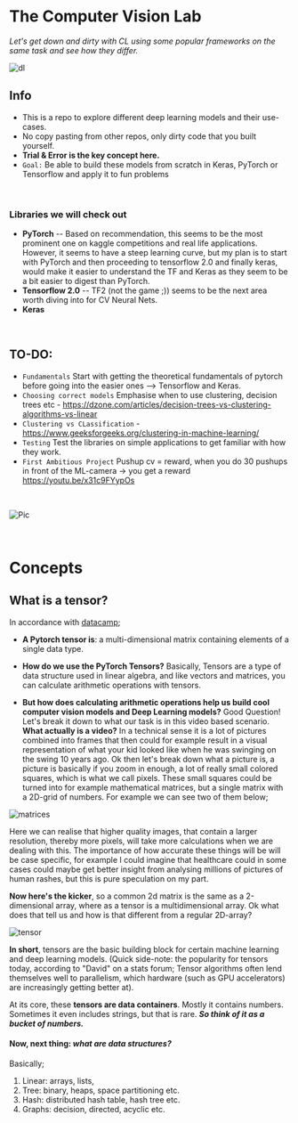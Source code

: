 # The Computer Vision Lab

*Let's get down and dirty with CL using some popular frameworks on the same task and see how they differ.* 

![dl](https://miro.medium.com/max/2800/1*oDGkw6DWbYLiaFmFHGABaA.png)

## Info
- This is a repo to explore different deep learning models and their use-cases. 
- No copy pasting from other repos, only dirty code that you built yourself.
- **Trial & Error is the key concept here.**
- ```Goal:``` Be able to build these models from scratch in Keras, PyTorch or Tensorflow and apply it to fun problems 

<br/>

### Libraries we will check out
- **PyTorch** -- Based on recommendation, this seems to be the most prominent one on kaggle competitions and real life applications. However, it seems to have a steep learning curve, but my plan is to start with PyTorch and then proceeding to tensorflow 2.0 and finally keras, would make it easier to understand the TF and Keras as they seem to be a bit easier to digest than PyTorch. 
- **Tensorflow 2.0** -- TF2 (not the game ;)) seems to be the next area worth diving into for CV Neural Nets. 
- **Keras** 

<br/>

## TO-DO:
* ```Fundamentals``` Start with getting the theoretical fundamentals of pytorch before going into the easier ones --> Tensorflow and Keras. 
* ```Choosing correct models``` Emphasise when to use clustering, decision trees etc - https://dzone.com/articles/decision-trees-vs-clustering-algorithms-vs-linear
* ```Clustering vs CLassification``` - https://www.geeksforgeeks.org/clustering-in-machine-learning/
* ```Testing``` Test the libraries on simple applications to get familiar with how they work. 
* ```First Ambitious Project``` Pushup cv = reward, when you do 30 pushups in front of the ML-camera -> you get a reward https://youtu.be/x31c9FYypOs

<br/>

![Pic](https://www.toolshero.com/wp-content/uploads/2018/02/to-do-lists-toolshero.jpg)

<br/>

# Concepts
## What is a tensor? 
In accordance with [datacamp](https://www.datacamp.com/community/tutorials/investigating-tensors-pytorch);

* **A Pytorch tensor is**:  a multi-dimensional matrix containing elements of a single data type.

* **How do we use the PyTorch Tensors?** Basically, Tensors are a type of data structure used in linear algebra, and like vectors and matrices, you can calculate arithmetic operations with tensors.

* **But how does calculating arithmetic operations help us build cool computer vision models and Deep Learning models?** Good Question! Let's break it down to what our task is in this video based scenario. **What actually is a video?** In a technical sense it is a lot of pictures combined into frames that then could for example result in a visual representation of what your kid looked like when he was swinging on the swing 10 years ago. Ok then let's break down what a picture is, a picture is basically if you zoom in enough, a lot of really small colored squares, which is what we call pixels. These small squares could be turned into for example mathematical matrices, but a single matrix with a 2D-grid of numbers. For example we can see two of them below;

![matrices](https://helloacm.com/wp-content/uploads/2019/11/matrix1.png)

Here we can realise that higher quality images, that contain a larger resolution, thereby more pixels, will take more calculations when we are dealing with this. The importance of how accurate these things will be will be case specific, for example I could imagine that healthcare could in some cases could maybe get better insight from analysing millions of pictures of human rashes, but this is pure speculation on my part.  

**Now here's the kicker**, so a common 2d matrix is the same as a 2-dimensional array, where as a tensor is a multidimensional array. Ok what does that tell us and how is that different from a regular 2D-array? 

![tensor](https://cdn-images-1.medium.com/max/2000/1*_D5ZvufDS38WkhK9rK32hQ.jpeg)

**In short**, tensors are the basic building block for certain machine learning and deep learning models. (Quick side-note: the popularity for tensors today, according to "David" on a stats forum; Tensor algorithms often lend themselves well to parallelism, which hardware (such as GPU accelerators) are increasingly getting better at). 

At its core, these **tensors are data containers**. Mostly it contains numbers. Sometimes it even includes strings, but that is rare. ***So think of it as a bucket of numbers.***



#### Now, next thing: *what are data structures?*

Basically;

1. Linear: arrays, lists, 
2. Tree: binary, heaps, space partitioning etc.
3. Hash: distributed hash table, hash tree etc.
4. Graphs: decision, directed, acyclic etc.


